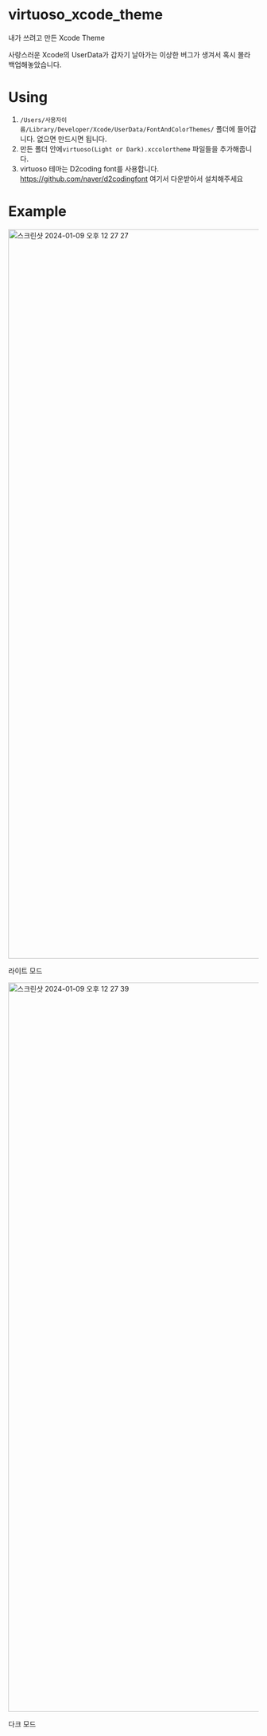 # virtuoso_xcode_theme
내가 쓰려고 만든 Xcode Theme

사랑스러운 Xcode의 UserData가 갑자기 날아가는 이상한 버그가 생겨서 혹시 몰라 백업해놓았습니다.

# Using
1. `/Users/사용자이름/Library/Developer/Xcode/UserData/FontAndColorThemes/`
폴더에 들어갑니다. 없으면 만드시면 됩니다.
2. 만든 폴더 안에`virtuoso(Light or Dark).xccolortheme` 파일들을 추가해줍니다.
3. virtuoso 테마는 D2coding font를 사용합니다. https://github.com/naver/d2codingfont 여기서 다운받아서 설치해주세요

# Example

<img width="1464" alt="스크린샷 2024-01-09 오후 12 27 27" src="https://github.com/kimdaehee0824/virtuoso_xcode_theme/assets/68860610/3bddc3ac-62d4-4811-9fe6-d2bfac56ff83">

라이트 모드

<img width="1464" alt="스크린샷 2024-01-09 오후 12 27 39" src="https://github.com/kimdaehee0824/virtuoso_xcode_theme/assets/68860610/49f1a772-f309-428f-a886-03c6f847110e">

다크 모드
